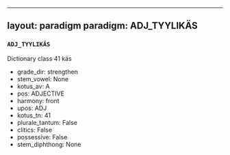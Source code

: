 
---
layout: paradigm
paradigm: ADJ_TYYLIKÄS
---
### ` ADJ_TYYLIKÄS `

Dictionary class 41 käs
* grade_dir: strengthen
* stem_vowel: None
* kotus_av: A
* pos: ADJECTIVE
* harmony: front
* upos: ADJ
* kotus_tn: 41
* plurale_tantum: False
* clitics: False
* possessive: False
* stem_diphthong: None
